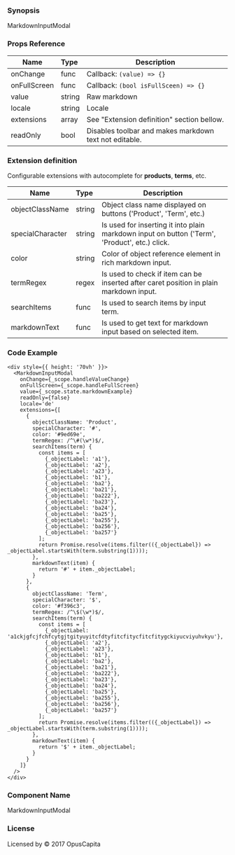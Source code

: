 ### Synopsis

MarkdownInputModal

### Props Reference

| Name               | Type            | Description                                                                                      |
| ------------------ | :-------------- | ------------------------------------------------------------------------------------------------ |
| onChange           | func            | Callback: `(value) => {}`                                                                        |
| onFullScreen       | func            | Callback: `(bool isFullSceen) => {}`                                                    |
| value              | string          | Raw markdown                                                                                     |
| locale             | string          | Locale                                                                                           |
| extensions         | array           | See "Extension definition" section bellow.                                                       |
| readOnly           | bool            | Disables toolbar and makes markdown text not editable.                                           |

### Extension definition

Configurable extensions with autocomplete for **products**, **terms**, etc.

| Name               | Type            | Description                                                                                      |
| ------------------ | :-------------- | ------------------------------------------------------------------------------------------------ |
| objectClassName    | string         | Object class name displayed on buttons ('Product', 'Term', etc.)                                 |
| specialCharacter   | string         | Is used for inserting it into plain markdown input on button ('Term', 'Product', etc.) click.   |
| color              | string         | Color of object reference element in rich markdown input.                                       |
| termRegex          | regex          | Is used to check if item can be inserted after caret position in plain markdown input.          |
| searchItems        | func           | Is used to search items by input term.                                                           |
| markdownText       | func           | Is used to get text for markdown input based on selected item.                            |

### Code Example

```
<div style={{ height: '70vh' }}>
  <MarkdownInputModal
    onChange={_scope.handleValueChange}
    onFullScreen={_scope.handleFullScreen}
    value={_scope.state.markdownExample}
    readOnly={false}
    locale='de'
    extensions={[
      {
        objectClassName: 'Product',
        specialCharacter: '#',
        color: '#9ed69e',
        termRegex: /^\#(\w*)$/,
        searchItems(term) {
          const items = [
            {_objectLabel: 'a1'},
            {_objectLabel: 'a2'},
            {_objectLabel: 'a23'},
            {_objectLabel: 'b1'},
            {_objectLabel: 'ba2'},
            {_objectLabel: 'ba21'},
            {_objectLabel: 'ba222'},
            {_objectLabel: 'ba23'},
            {_objectLabel: 'ba24'},
            {_objectLabel: 'ba25'},
            {_objectLabel: 'ba255'},
            {_objectLabel: 'ba256'},
            {_objectLabel: 'ba257'}
          ];
          return Promise.resolve(items.filter(({_objectLabel}) => _objectLabel.startsWith(term.substring(1))));
        },
        markdownText(item) {
          return '#' + item._objectLabel;
        }
      },
      {
        objectClassName: 'Term',
        specialCharacter: '$',
        color: '#f396c3',
        termRegex: /^\$(\w*)$/,
        searchItems(term) {
          const items = [
            {_objectLabel: 'a1ckjgfcjfchfcytgjtgityuyitcfdtyfitcfitycfitcfitygckiyucviyuhvkyu'},
            {_objectLabel: 'a2'},
            {_objectLabel: 'a23'},
            {_objectLabel: 'b1'},
            {_objectLabel: 'ba2'},
            {_objectLabel: 'ba21'},
            {_objectLabel: 'ba222'},
            {_objectLabel: 'ba23'},
            {_objectLabel: 'ba24'},
            {_objectLabel: 'ba25'},
            {_objectLabel: 'ba255'},
            {_objectLabel: 'ba256'},
            {_objectLabel: 'ba257'}
          ];
          return Promise.resolve(items.filter(({_objectLabel}) => _objectLabel.startsWith(term.substring(1))));
        },
        markdownText(item) {
          return '$' + item._objectLabel;
        }
      }
    ]}
  />
</div>

```

### Component Name

MarkdownInputModal

### License

Licensed by © 2017 OpusCapita
